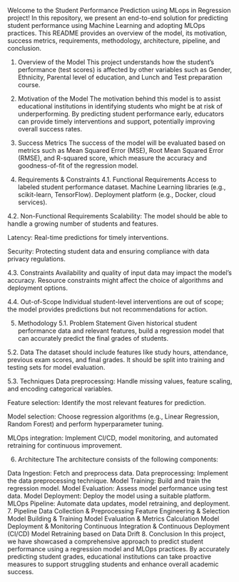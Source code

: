 Welcome to the Student Performance Prediction using MLops in Regression project! In this repository, we present an end-to-end solution for predicting student performance using Machine Learning and adopting MLOps practices. This README provides an overview of the model, its motivation, success metrics, requirements, methodology, architecture, pipeline, and conclusion.

1. Overview of the Model
This project understands how the student’s performance (test scores) is affected by other variables such as Gender, Ethnicity, Parental level of education, and Lunch and Test preparation course.

2. Motivation of the Model
The motivation behind this model is to assist educational institutions in identifying students who might be at risk of underperforming. By predicting student performance early, educators can provide timely interventions and support, potentially improving overall success rates.

3. Success Metrics
The success of the model will be evaluated based on metrics such as Mean Squared Error (MSE), Root Mean Squared Error (RMSE), and R-squared score, which measure the accuracy and goodness-of-fit of the regression model.

4. Requirements & Constraints
4.1. Functional Requirements
Access to labeled student performance dataset. Machine Learning libraries (e.g., scikit-learn, TensorFlow). Deployment platform (e.g., Docker, cloud services).

4.2. Non-Functional Requirements
Scalability: The model should be able to handle a growing number of students and features.

Latency: Real-time predictions for timely interventions.

Security: Protecting student data and ensuring compliance with data privacy regulations.

4.3. Constraints
Availability and quality of input data may impact the model’s accuracy. Resource constraints might affect the choice of algorithms and deployment options.

4.4. Out-of-Scope
Individual student-level interventions are out of scope; the model provides predictions but not recommendations for action.

5. Methodology
5.1. Problem Statement
Given historical student performance data and relevant features, build a regression model that can accurately predict the final grades of students.

5.2. Data
The dataset should include features like study hours, attendance, previous exam scores, and final grades. It should be split into training and testing sets for model evaluation.

5.3. Techniques
Data preprocessing: Handle missing values, feature scaling, and encoding categorical variables.

Feature selection: Identify the most relevant features for prediction.

Model selection: Choose regression algorithms (e.g., Linear Regression, Random Forest) and perform hyperparameter tuning.

MLOps integration: Implement CI/CD, model monitoring, and automated retraining for continuous improvement.

6. Architecture
The architecture consists of the following components:

Data Ingestion: Fetch and preprocess data.
Data preprocessing: Implement the data preprocessing technique.
Model Training: Build and train the regression model.
Model Evaluation: Assess model performance using test data.
Model Deployment: Deploy the model using a suitable platform.
MLOps Pipeline: Automate data updates, model retraining, and deployment.
7. Pipeline
Data Collection & Preprocessing
Feature Engineering & Selection
Model Building & Training
Model Evaluation & Metrics Calculation
Model Deployment & Monitoring
Continuous Integration & Continuous Deployment (CI/CD)
Model Retraining based on Data Drift
8. Conclusion
In this project, we have showcased a comprehensive approach to predict student performance using a regression model and MLOps practices. By accurately predicting student grades, educational institutions can take proactive measures to support struggling students and enhance overall academic success.
